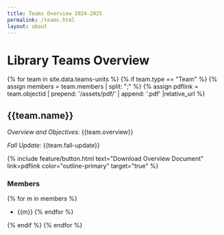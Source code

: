 ```yaml
---
title: Teams Overview 2024-2025
permalink: /teams.html
layout: about
---
```

# Library Teams Overview 


{% for team in site.data.teams-units %}
{% if team.type == "Team" %}
{% assign members = team.members | split: ";" %}
{% assign pdflink = team.objectid | prepend: '/assets/pdf/' | append: '.pdf' |relative_url %}

## {{team.name}} 

*Overview and Objectives:* {{team.overview}}

*Fall Update:* {{team.fall-update}}

{% include feature/button.html text="Download Overview Document" link=pdflink color="outline-primary"  target="true" %}


### Members
{% for m in members %}
- {{m}}
{% endfor %}


{% endif %}
{% endfor %}

